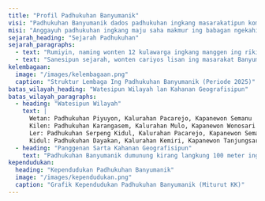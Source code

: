 ```yaml
---
title: "Profil Padhukuhan Banyumanik"
visi: "Padhukuhan Banyumanik dados padhukuhan ingkang masarakatipun kompak, ramah, sarta ngrajut kasarengan saha gotong royong."
misi: "Anggayuh padhukuhan ingkang maju saha makmur ing babagan ngekahi karukunan, sarta tansah ngurmati peradaban."
sejarah_heading: "Sejarah Padhukuhan"
sejarah_paragraphs:
  - text: "Rumiyin, naming wonten 12 kulawarga ingkang manggen ing riki kanthi nami Padhukuhan Toyamanik. Toyamanik kabentuk saking tembung toya 'air' lan manik 'mata'. Panamen kasebat amargi wonten sumur ing sisih kilen padhukuhan. Sumuripun jero sanget ngantos katingal kados manik mripat. Salajengipun, ing masa pamarentahan Bupati Gunungkidul Darmakum Darmakusuma, nami 'Toyamanik' dipun-gantos dados 'Banyumanik'. Kairing ingkang dipun-anjuraken mboten pareng ngangge istilah bahasa Jawa Krama kangge nami resmi padhukuhan."
  - text: "Sanesipun sejarah, wonten cariyos lisan ing masarakat Banyumanik. Kacariyosaken menawi  rumiyin Banyumanik inggih punika wilayah ingkang dipun-kenal dados daerah ingkang toyanipun angel. Lajeng nalika Wali Sanga dhateng wonten ing Banyumanik gadhah niat kangge damel aliran kali kangge sumber toya ing Banyumanik. Anaming, nalika pandamelan dereng rampung sampun kapireng swara pitik jago pratandha sampun enjing. Sanalika aliran toya malah mbalik angkah lan mlebet ing jeroning Goa Ngingrong."
kelembagaan:
  image: "/images/kelembagaan.png"
  caption: "Struktur Lembaga Ing Padhukuhan Banyumanik (Periode 2025)"
batas_wilayah_heading: "Watesipun Wilayah lan Kahanan Geografisipun"
batas_wilayah_paragraphs:
  - heading: "Watesipun Wilayah"
    text: |
      Wetan: Padhukuhan Piyuyon, Kalurahan Pacarejo, Kapanewon Semanu
      Kilen: Padhukuhan Karangasem, Kalurahan Mulo, Kapanewon Wonosari  
      Ler: Padhukuhan Serpeng Kidul, Kalurahan Pacarejo, Kapanewon Semanu
      Kidul: Padhukuhan Dayakan, Kalurahan Kemiri, Kapanewon Tanjungsari
  - heading: "Panggenan Sarta Kahanan Geografisipun"
    text: "Padhukuhan Banyumanik dumunung kirang langkung 100 meter ing inggil permukaan segara. Miturut topografis, wilayah punika dumunung ing kawasan perbukitan karst ingkang khas ing Gunungkidul, saha kontur saperangan ageng lahan inggih punika siti garing, sela, saha perbukitan kapur ingkang dipun-ubengi wit jati. Awit kondisi geografis punika, sumber toya angel dipun-panggihaken ing Padhukuhan Banyumanik punika."
kependudukan:
  heading: "Kependudukan Padhukuhan Banyumanik"
  image: "/images/kependudukan.png"
  caption: "Grafik Kependudukan Padhukuhan Banyumanik (Miturut KK)"
---
```

    